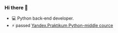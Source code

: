 ### Hi there 👋

<!-- - 💬 For concacting [email me](mailto:dimk00z@gmail.com) or [text me by telegram](https://t.me/dimk_smith) -->
- 💻 Python back-end developer.
- ⚡ passed [Yandex.Praktikum Python-middle cource](https://practicum.yandex.ru/profile/middle-python/)


<!--
**dimk00z/dimk00z** is a ✨ _special_ ✨ repository because its `README.md` (this file) appears on your GitHub profile.

Here are some ideas to get you started:

- 🔭 I’m currently working on ...
- 🌱 I’m currently learning ...
- 👯 I’m looking to collaborate on ...
- 🤔 I’m looking for help with ...
- 💬 Ask me about ...
- 📫 How to reach me: ...
- 😄 Pronouns: ...
- ⚡ Fun fact: ...
-->

